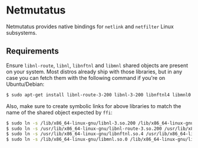# Netmutatus

Netmutatus provides native bindings for `netlink` and `netfilter` Linux subsystems.

## Requirements

Ensure `libnl-route`, `libnl`, `libnftnl` and `libmnl` shared objects are present on your system. Most distros already ship
with those libraries, but in any case you can fetch them with the following command if you're on Ubuntu/Debian:

```bash
$ sudo apt-get install libnl-route-3-200 libnl-3-200 libnftnl4 libmnl0
```

Also, make sure to create symbolic links for above libraries to match the name of the shared object expected by `ffi`:

```bash
$ sudo ln -s /lib/x86_64-linux-gnu/libnl-3.so.200 /lib/x86_64-linux-gnu/libnl-3.so
$ sudo ln -s /usr/lib/x86_64-linux-gnu/libnl-route-3.so.200 /usr/lib/x86_64-linux-gnu/libnl-route-3.so
$ sudo ln -s /usr/lib/x86_64-linux-gnu/libnftnl.so.4 /usr/lib/x86_64-linux-gnu/libnftnl.so
$ sudo ln -s /lib/x86_64-linux-gnu/libmnl.so.0 /lib/x86_64-linux-gnu/libmnl.so
```